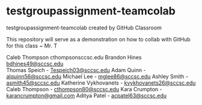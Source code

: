 # testgroupassignment-teamcolab
testgroupassignment-teamcolab created by GitHub Classroom


This repository will serve as a demonstration on how to collab with GitHub for this class ~ Mr. T

Caleb Thompson cthompsonsccsc.edu
Brandon Hines bdhines49@sccsc.edu <br/>
Thomas Speich - Tespeich03@sccsc.edu
Adam Quinn - alquinn56@sccsc.edu
Michael Lee - mglee86@sccsc.edu
Ashley Smith - asmith45@sccsc.edu
Katherine Vykhovanets - kvykhovanets26@sccsc.edu
Caleb Thompson - cthompson80@sccsc.edu
Kara Crumpton - karancrumpton@gmail.com
Aditya Patel - acpatel63@sccsc.edu
